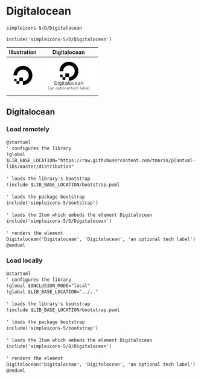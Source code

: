 # Digitalocean


```text
simpleicons-5/D/Digitalocean
```

```text
include('simpleicons-5/D/Digitalocean')
```



| Illustration | Digitalocean |
| :---: | :---: |
| ![illustration for Illustration](../../simpleicons-5/D/Digitalocean.png) | ![illustration for Digitalocean](../../simpleicons-5/D/Digitalocean.Local.png) |




## Digitalocean

### Load remotely
```plantuml
@startuml
' configures the library
!global $LIB_BASE_LOCATION="https://raw.githubusercontent.com/tmorin/plantuml-libs/master/distribution"

' loads the library's bootstrap
!include $LIB_BASE_LOCATION/bootstrap.puml

' loads the package bootstrap
include('simpleicons-5/bootstrap')

' loads the Item which embeds the element Digitalocean
include('simpleicons-5/D/Digitalocean')

' renders the element
Digitalocean('Digitalocean', 'Digitalocean', 'an optional tech label')
@enduml
```

### Load locally
```plantuml
@startuml
' configures the library
!global $INCLUSION_MODE="local"
!global $LIB_BASE_LOCATION="../.."

' loads the library's bootstrap
!include $LIB_BASE_LOCATION/bootstrap.puml

' loads the package bootstrap
include('simpleicons-5/bootstrap')

' loads the Item which embeds the element Digitalocean
include('simpleicons-5/D/Digitalocean')

' renders the element
Digitalocean('Digitalocean', 'Digitalocean', 'an optional tech label')
@enduml
```

